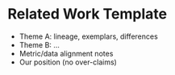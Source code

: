 # Related Work Template
- Theme A: lineage, exemplars, differences
- Theme B: ...
- Metric/data alignment notes
- Our position (no over-claims)

